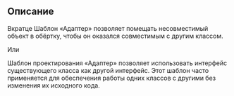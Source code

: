 ## Описание

Вкратце
Шаблон «Адаптер» позволяет помещать несовместимый объект в обёртку, чтобы он оказался совместимым с другим классом.

Или

Шаблон проектирования «Адаптер» позволяет использовать интерфейс существующего класса как другой интерфейс. Этот
шаблон часто применяется для обеспечения работы одних классов с другими без изменения их исходного кода.

